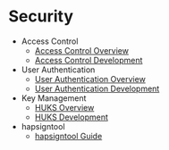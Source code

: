# Security

- Access Control  
  - [Access Control Overview](accesstoken-overview.md)
  - [Access Control Development](accesstoken-guidelines.md)
- User Authentication
  - [User Authentication Overview](userauth-overview.md)
  - [User Authentication Development](userauth-guidelines.md)
- Key Management
  - [HUKS Overview](huks-overview.md)
  - [HUKS Development](huks-guidelines.md)
- hapsigntool  
  - [hapsigntool Guide](hapsigntool-guidelines.md)

